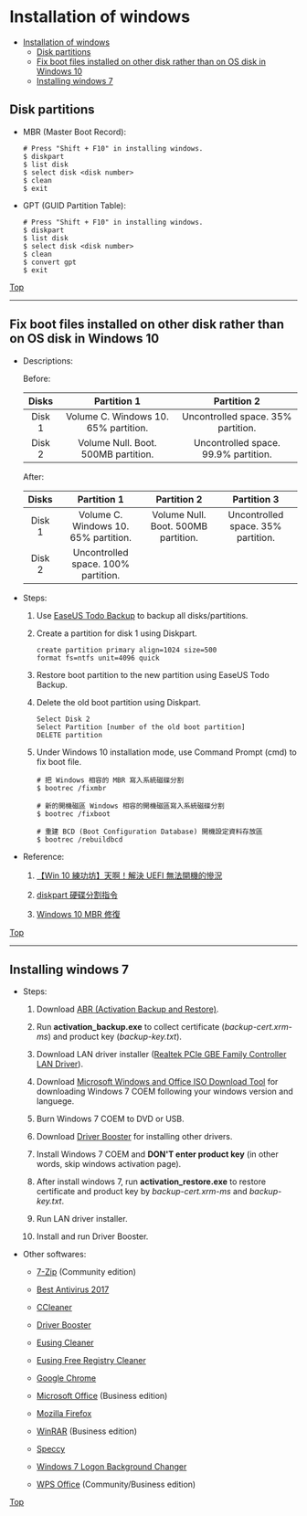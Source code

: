 # Installation of windows

- [Installation of windows](#installation-of-windows)
  - [Disk partitions](#disk-partitions)
  - [Fix boot files installed on other disk rather than on OS disk in Windows 10](#fix-boot-files-installed-on-other-disk-rather-than-on-os-disk-in-windows-10)
  - [Installing windows 7](#installing-windows-7)

## Disk partitions

- MBR (Master Boot Record):

  ```windows
  # Press "Shift + F10" in installing windows.
  $ diskpart
  $ list disk
  $ select disk <disk number>
  $ clean
  $ exit
  ```

- GPT (GUID Partition Table):

  ```windows
  # Press "Shift + F10" in installing windows.
  $ diskpart
  $ list disk
  $ select disk <disk number>
  $ clean
  $ convert gpt
  $ exit
  ```

[Top](#installation-of-windows)

---

## Fix boot files installed on other disk rather than on OS disk in Windows 10

- Descriptions:

  Before:

  |  Disks |              Partition 1             |              Partition 2             |
  |:------:|:------------------------------------:|:------------------------------------:|
  | Disk 1 | Volume C. Windows 10. 65% partition. | Uncontrolled space. 35% partition.   |
  | Disk 2 | Volume Null. Boot. 500MB partition.  | Uncontrolled space. 99.9% partition. |

  After:

  |  Disks |              Partition 1             |             Partition 2             |             Partition 3            |
  |:------:|:------------------------------------:|:-----------------------------------:|:----------------------------------:|
  | Disk 1 | Volume C. Windows 10. 65% partition. | Volume Null. Boot. 500MB partition. | Uncontrolled space. 35% partition. |
  | Disk 2 | Uncontrolled space. 100% partition.  |                                     |                                    |

- Steps:

  1. Use [EaseUS Todo Backup](https://www.easeus.com/backup-software/) to backup all disks/partitions.

  2. Create a partition for disk 1 using Diskpart.

      ```shell
      create partition primary align=1024 size=500
      format fs=ntfs unit=4096 quick
      ```

  3. Restore boot partition to the new partition using EaseUS Todo Backup.

  4. Delete the old boot partition using Diskpart.

      ```shell
      Select Disk 2
      Select Partition [number of the old boot partition]
      DELETE partition
      ```

  5. Under Windows 10 installation mode, use Command Prompt (cmd) to fix boot file.

      ```shell
      # 把 Windows 相容的 MBR 寫入系統磁碟分割
      $ bootrec /fixmbr

      # 新的開機磁區 Windows 相容的開機磁區寫入系統磁碟分割
      $ bootrec /fixboot

      # 重建 BCD (Boot Configuration Database) 開機設定資料存放區
      $ bootrec /rebuildbcd
      ```

- Reference:

  1. [【Win 10 練功坊】天啊！解決 UEFI 無法開機的慘況](https://www.techbang.com/posts/49377-win-10-practice-workshops-day-solving-misery-uefi-will-not-power-on)

  2. [diskpart 硬碟分割指令](http://blog.ilc.edu.tw/blog/index.php?op=printView&articleId=505798&blogId=25793)

  3. [Windows 10 MBR 修復](https://home.gamer.com.tw/creationDetail.php?sn=3339579)

[Top](#installation-of-windows)

---

## Installing windows 7

- Steps:

  1. Download [ABR (Activation Backup and Restore)](https://directedge.us/content/abr-activation-backup-and-restore).

  2. Run **activation_backup.exe** to collect certificate (*backup-cert.xrm-ms*) and product key (*backup-key.txt*).

  3. Download LAN driver installer ([Realtek PCIe GBE Family Controller LAN Driver](https://realtek-download.com/realtek-pcie-gbe-family-controller/)).

  4. Download [Microsoft Windows and Office ISO Download Tool](https://heidoc.net/joomla/technology-science/microsoft/67-microsoft-windows-and-office-iso-download-tool) for downloading Windows 7 COEM following your windows version and languege.

  5. Burn Windows 7 COEM to DVD or USB.

  6. Download [Driver Booster](https://www.iobit.com/en/driver-booster.php) for installing other drivers.

  7. Install Windows 7 COEM and **DON'T enter product key** (in other words, skip windows activation page).

  8. After install windows 7, run **activation_restore.exe** to restore certificate and product key by *backup-cert.xrm-ms* and *backup-key.txt*.

  9. Run LAN driver installer.

  10. Install and run Driver Booster.

- Other softwares:

  - [7-Zip](http://www.7-zip.org/) (Community edition)

  - [Best Antivirus 2017](http://www.toptenreviews.com/software/security/best-antivirus-software/)

  - [CCleaner](https://www.piriform.com/ccleaner)

  - [Driver Booster](https://www.iobit.com/en/driver-booster.php)

  - [Eusing Cleaner](http://www.eusing.com/free_system_cleaner/system_cleaner.htm)

  - [Eusing Free Registry Cleaner](http://www.eusing.com/free_registry_cleaner/registry_cleaner.htm)

  - [Google Chrome](https://www.google.com/chrome/)

  - [Microsoft Office](https://products.office.com/) (Business edition)

  - [Mozilla Firefox](https://www.mozilla.org/)

  - [WinRAR](https://www.rarlab.com/) (Business edition)

  - [Speccy](https://www.piriform.com/speccy)

  - [Windows 7 Logon Background Changer](http://www.julien-manici.com/windows_7_logon_background_changer/)

  - [WPS Office](https://www.wps.com/) (Community/Business edition)

[Top](#installation-of-windows)
